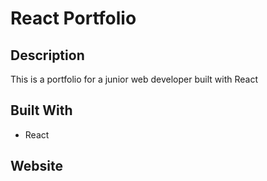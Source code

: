 # React Portfolio


## Description

This is a portfolio for a junior web developer built with React

## Built With
* React

## Website


